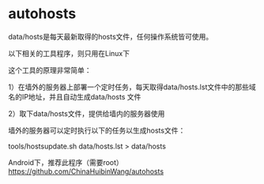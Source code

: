 # autohosts

data/hosts是每天最新取得的hosts文件，任何操作系统皆可使用。

以下相关的工具程序，则只用在Linux下

这个工具的原理非常简单：

1）在墙外的服务器上部署一个定时任务，每天取得data/hosts.lst文件中的那些域名的IP地址，并且自动生成data/hosts 文件

2）取下data/hosts文件，提供给墙内的服务器使用

墙外的服务器可以定时执行以下的任务以生成hosts文件：

tools/hostsupdate.sh data/hosts.lst > data/hosts

Android下，推荐此程序（需要root）
https://github.com/ChinaHuibinWang/autohosts

